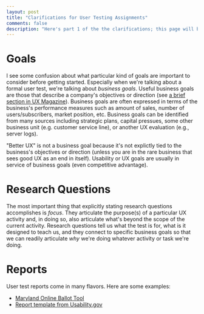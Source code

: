 ```yaml
---
layout: post
title: "Clarifications for User Testing Assignments"
comments: false
description: "Here's part 1 of the the clarifications; this page will be updated over the weekend."
---
```


# Goals

I see some confusion about what particular kind of goals are important to consider before getting started. Especially when we're talking about a formal user test, we're talking about *business goals*. Useful business goals are those that describe a company's objectives or direction (see [a brief section in UX Magazine](http://uxpamagazine.org/aligning_ux_business_goals/)). Business goals are often expressed in terms of the business's performance measures such as amount of sales, number of users/subscribers, market position, etc. Business goals can be identified from many sources including strategic plans, capital pressues, some other business unit (e.g. customer service line), or another UX evaluation (e.g., server logs).

"Better UX" is not a business goal because it's not explictly tied to the business's objectives or direction (unless you are in the rare business that sees good UX as an end in itself). Usability or UX goals are usually in service of business goals (even competitive advantage).

# Research Questions

The most important thing that explicitly stating research questions accomplishes is *focus*. They articulate the purpose(s) of a particular UX activity and, in doing so, also articulate what's beyond the scope of the current activity. Research questions tell us what the test is for, what is it designed to teach us, and they connect to specific business  goals so that we can readily articulate *why* we're doing whatever activity or task we're doing.

# Reports 

User test reports come in many flavors. Here are some examples:

- [Maryland Online Ballot Tool](http://elections.maryland.gov/press_room/documents/onlineballot_usabilitytestresults.pdf)
- [Report template from Usability.gov](https://www.usability.gov/how-to-and-tools/resources/templates/report-template-usability-test.html)

